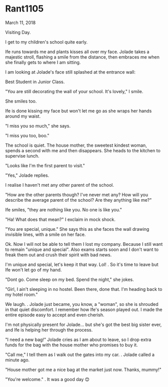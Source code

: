 # Rant1105

March 11, 2018

Visiting Day. 

I get to my children's school quite early.

Ife runs towards me and plants kisses all over my face. Jolade takes a majestic stroll, flashing a smile from the distance, then embraces me when she finally gets to where I am sitting.

I am looking at Jolade's face still splashed at the entrance wall:

Best Student in Junior Class.

"You are still decorating the wall of your school. It's lovely," I smile.

She smiles too.

Ife is done kissing my face but won't let me go as she wraps her hands around my waist.

"I miss you so much," she says.

"I miss you too, boo."

The school is quiet. The house mother, the sweetest kindest woman, spends a second with me and then disappears. She heads to the kitchen to supervise lunch.

"Looks like I'm the first parent to visit."

"Yes," Jolade replies.

I realise I haven't met any other parent of the school.

"How are the other parents though? I've never met any? How will you describe the average parent of the school? Are they anything like me?"

Ife smiles, "they are nothing like you. No one is like you."

"Ha! What does that mean?" I exclaim in mock shock.

"You are special, unique." She says this as she faces the wall drawing invisible lines, with a smile on her face.

Ok. Now I will not be able to tell them I lost my company. Because I still want to remain "unique and special". Also exams starts soon and I don't want to freak them out and crush their spirit with bad news.

I'm unique and special, let's keep it that way. Lol!
.
So it's time to leave but Ife won't let go of my hand. 

"Dont go. Come sleep on my bed. Spend the night," she jokes.

"Girl, I ain't sleeping in no hostel. Been there, done that. I'm heading back to my hotel room."

We laugh.
.
Jolade just became, you know, a "woman", so she is shrouded in that quiet discomfort. I remember how Ife's season played out. I made the entire episode easy to accept and even cherish.

I'm not physically present for Jolade... but she's got the best big sister ever, and Ife is helping her through the process.

"I need a new bag!" Jolade cries as I am about to leave, so I drop extra funds for the bag with the house mother who promises to buy it.

"Call me," I tell them as I walk out the gates into my car.
.
Jolade called a minute ago.

"House mother got me a nice bag at the market just now. Thanks, mummy!"

"You're welcome."
.
It was a good day 😊